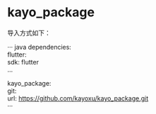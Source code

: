 # kayo_package


导入方式如下：

··· java
dependencies:  
  flutter:  
    sdk: flutter  
    ...  
   
  kayo_package:  
    git:  
    url: https://github.com/kayoxu/kayo_package.git  
···
